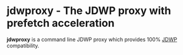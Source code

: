 # jdwproxy - The JDWP proxy with prefetch acceleration
**jdwproxy** is a command line JDWP proxy which provides 100% [JDWP](https://docs.oracle.com/javase/8/docs/technotes/guides/jpda/jdwp-spec.html) compatibility.
